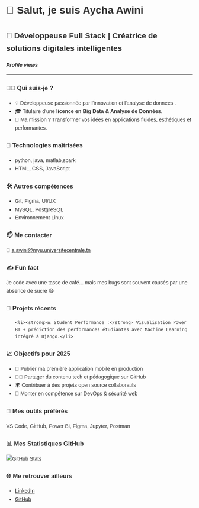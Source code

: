 <!DOCTYPE html>
<html lang="fr">
<head>
  <meta charset="UTF-8">
  <title>README - Aycha Awini</title>
</head>
<body style="font-family: Arial, sans-serif; line-height: 1.6; color: #333;">

  <h1>👋 Salut, je suis <strong>Aycha Awini</strong></h1>
  <h2>🚀 Développeuse Full Stack | Créatrice de solutions digitales intelligentes</h2>

  <p><em><strong>Profile views</strong></em></p>

  <hr>

  <h3>👩‍💻 Qui suis-je ?</h3>
  <ul>
    <li>💡 Développeuse passionnée par l'innovation et l'analyse de donnees .</li>
    <li>🎓 Titulaire d'une <strong>licence en Big Data & Analyse de Données</strong>.</li>
    <li>🎯 Ma mission ? Transformer vos idées en applications fluides, esthétiques et performantes.</li>
  </ul>

  <h3>🧠 Technologies maîtrisées</h3>
  <ul>
    <li>python, java, matlab,spark</li>
    <li>HTML, CSS, JavaScript</li>
  </ul>

  <h3>🛠️ Autres compétences</h3>
  <ul>
    <li>Git, Figma, UI/UX</li>
    <li>MySQL, PostgreSQL</li>
    <li>Environnement Linux</li>
  </ul>

  <h3>📫 Me contacter</h3>
  <p>
    📧 <a href="mailto:a.awini@myu.universitecentrale.tn">a.awini@myu.universitecentrale.tn</a>
  </p>

  <h3>✍️ Fun fact</h3>
  <p>Je code avec une tasse de café... mais mes bugs sont souvent causés par une absence de sucre 😄</p>

  <h3>🎯 Projets récents</h3>
  <ul>
   
    <li><strong>📊 Student Performance :</strong> Visualisation Power BI + prédiction des performances étudiantes avec Machine Learning intégré à Django.</li>
  </ul>

  <h3>📈 Objectifs pour 2025</h3>
  <ul>
    <li>🚀 Publier ma première application mobile en production</li>
    <li>👩‍🏫 Partager du contenu tech et pédagogique sur GitHub</li>
    <li>🌍 Contribuer à des projets open source collaboratifs</li>
    <li>🔧 Monter en compétence sur DevOps & sécurité web</li>
  </ul>

  <h3>🧰 Mes outils préférés</h3>
  <p>VS Code, GitHub, Power BI, Figma, Jupyter, Postman</p>

  <h3>📊 Mes Statistiques GitHub</h3>
  <p>
    <img src="https://github-readme-stats.vercel.app/api?username=aychaawini&show_icons=true&theme=default" alt="GitHub Stats" style="max-width: 100%;">
  </p>

  <h3>🌐 Me retrouver ailleurs</h3>
  <ul>
    <li><a href="https://www.linkedin.com/in/aycha-awini">LinkedIn</a></li>
    <li><a href="https://github.com/aychaawini">GitHub</a></li>
  </ul>

</body>
</html>
